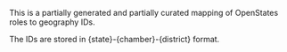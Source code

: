 This is a partially generated and partially curated mapping of OpenStates
roles to geography IDs.

The IDs are stored in {state}-{chamber}-{district} format.
